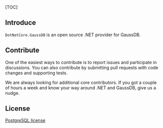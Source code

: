 [TOC]

## Introduce

`DotNetCore.GaussDB` is an open source .NET provider for GaussDB.

## Contribute

One of the easiest ways to contribute is to report issues and participate in discussions. You can also contribute by submitting pull requests with code changes and supporting tests.

We are always looking for additional core contributors. If you got a couple of hours a week and know your way around .NET and GaussDB, give us a nudge.

## License

[PostgreSQL license](https://github.com/dotnetcore/DotNetCore.GaussDB/blob/main/LICENSE)
